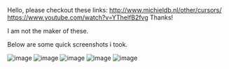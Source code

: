 Hello, please checkout these links: 
http://www.michieldb.nl/other/cursors/
https://www.youtube.com/watch?v=YThelfB2fvg
Thanks!

I am not the maker of these.

Below are some quick screenshots i took.

![image](https://user-images.githubusercontent.com/22477378/177916102-0b11a708-489d-4890-8735-098134ff9e08.png)
![image](https://user-images.githubusercontent.com/22477378/177916177-2087c109-4b36-4a36-8554-587d628b8426.png)
![image](https://user-images.githubusercontent.com/22477378/177916245-aa04d307-1225-4d64-a380-194538aa7ad9.png)
![image](https://user-images.githubusercontent.com/22477378/177916263-10159377-234a-4041-a548-c2d40c126556.png)
![image](https://user-images.githubusercontent.com/22477378/177916297-40cf6214-3a1a-440a-af1a-347a2ecb789d.png)

